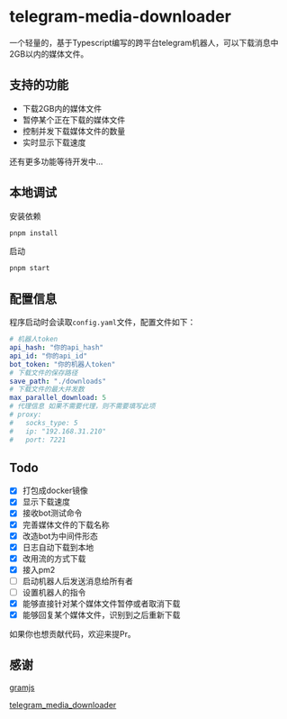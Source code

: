 # telegram-media-downloader

一个轻量的，基于Typescript编写的跨平台telegram机器人，可以下载消息中2GB以内的媒体文件。

## 支持的功能

- 下载2GB内的媒体文件
- 暂停某个正在下载的媒体文件
- 控制并发下载媒体文件的数量
- 实时显示下载速度

还有更多功能等待开发中...

## 本地调试

安装依赖

```bash
pnpm install
```

启动

```bash
pnpm start
```

## 配置信息

程序启动时会读取`config.yaml`文件，配置文件如下：

```yaml
# 机器人token
api_hash: "你的api_hash"
api_id: "你的api_id"
bot_token: "你的机器人token"
# 下载文件的保存路径
save_path: "./downloads"
# 下载文件的最大并发数
max_parallel_download: 5
# 代理信息 如果不需要代理，则不需要填写此项
# proxy:
#   socks_type: 5
#   ip: "192.168.31.210"
#   port: 7221
```

## Todo

- [x] 打包成docker镜像
- [x] 显示下载速度
- [x] 接收bot测试命令
- [x] 完善媒体文件的下载名称
- [x] 改造bot为中间件形态
- [x] 日志自动下载到本地
- [x] 改用流的方式下载
- [x] 接入pm2
- [ ] 启动机器人后发送消息给所有者
- [ ] 设置机器人的指令
- [x] 能够直接针对某个媒体文件暂停或者取消下载
- [x] 能够回复某个媒体文件，识别到之后重新下载

如果你也想贡献代码，欢迎来提Pr。

## 感谢

[gramjs](https://github.com/gram-js/gramjs)

[telegram_media_downloader](https://github.com/tangyoha/telegram_media_downloader)